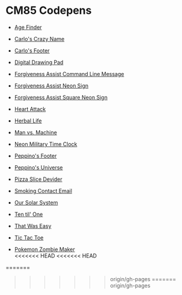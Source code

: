 # CM85 Codepens

- [Age Finder](https://cm85.github.io/Codepen/age-finder/)  

- [Carlo's Crazy Name](http://codepen.io/CM85/full/mExWWa)  

- [Carlo's Footer](https://cm85.github.io/Codepen/carlos-footer/)  

- [Digital Drawing Pad](https://cm85.github.io/Codepen/digital-drawing-pad/)  

- [Forgiveness Assist Command Line Message](https://cm85.github.io/Codepen/command-line-message/)  

- [Forgiveness Assist Neon Sign](https://cm85.github.io/Codepen/neon-sign/)  

- [Forgiveness Assist Square Neon Sign](https://cm85.github.io/Codepen/square-neon-sign/)  

- [Heart Attack](https://codepen.io/CM85/full/RRxgwx)  

- [Herbal Life](https://cm85.github.io/Codepen/herbal-life/)  

- [Man vs. Machine](https://cm85.github.io/Codepen/man-vs-machine/)  

- [Neon Military Time Clock](https://cm85.github.io/Codepen/neon-oclock/)  

- [Peppino's Footer](https://cm85.github.io/Codepen/peppinos-footer/)  

- [Peppino's Universe](https://cm85.github.io/Codepen/peppinos-universe/)  

- [Pizza Slice Devider](https://cm85.github.io/Codepen/pizza-slice-devider/)  

- [Smoking Contact Email](https://cm85.github.io/Codepen/smokin-contact/)  

- [Our Solar System](https://cm85.github.io/Codepen/solar-system/)  

- [Ten til' One](https://cm85.github.io/Codepen/ten-till-one/)  

- [That Was Easy](https://cm85.github.io/Codepen/that-was-easy/)  

- [Tic Tac Toe](https://cm85.github.io/Codepen/tic-tac-toe/)  

- [Pokemon Zombie Maker](https://cm85.github.io/Codepen/zombie-maker/)  
<<<<<<< HEAD
<<<<<<< HEAD

=======
>>>>>>> origin/gh-pages
=======
>>>>>>> origin/gh-pages
